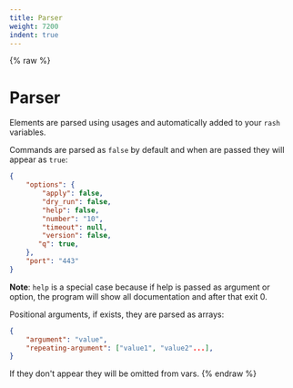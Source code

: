 ```yaml
---
title: Parser
weight: 7200
indent: true
---
```


{% raw %}
# Parser

Elements are parsed using usages and automatically added to your `rash` variables.

Commands are parsed as `false` by default and when are passed they will appear as `true`:

```json
{
    "options": {
        "apply": false,
        "dry_run": false,
        "help": false,
        "number": "10",
        "timeout": null,
        "version": false,
       "q": true,
    },
    "port": "443"
}
```

**Note**: `help` is a special case because if help is passed as argument or option, the program
will show all documentation and after that exit 0.

Positional arguments, if exists, they are parsed as arrays:

```json
{
    "argument": "value",
    "repeating-argument": ["value1", "value2"...],
}
```

If they don't appear they will be omitted from vars.
{% endraw %}